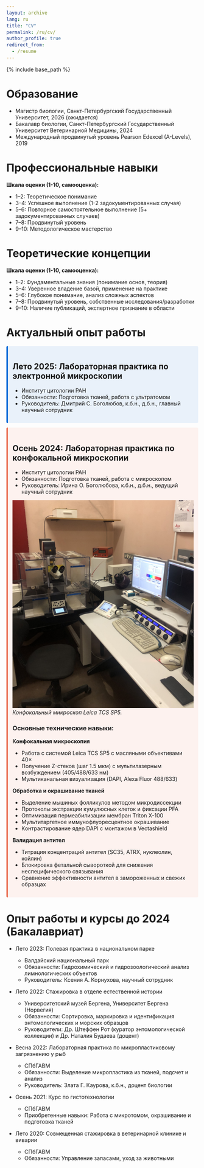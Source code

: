 ```yaml
---
layout: archive
lang: ru
title: "CV"
permalink: /ru/cv/
author_profile: true
redirect_from:
  - /resume
---
```


{% include base_path %}

# Образование

* Магистр биологии, Санкт-Петербургский Государственный Университет, 2026 (ожидается)
* Бакалавр биологии, Санкт-Петербургский Государственный Университет Ветеринарной Медицины, 2024
* Международный продвинутый уровень Pearson Edexcel (A-Levels), 2019

# Профессиональные навыки


<div id="radar-chart-1"></div>

**Шкала оценки (1-10, самооценка):**
* 1–2: Теоретическое понимание
* 3–4: Успешное выполнение (1-2 задокументированных случая)
* 5–6: Повторное самостоятельное выполнение (5+ задокументированных случаев)
* 7–8: Продвинутый уровень
* 9–10: Методологическое мастерство

# Теоретические концепции

<div id="radar-chart-2"></div>

<style>
.radar-chart {
  margin: 20px auto;
  font-family: var(--global-font-family, Arial, sans-serif);
  color: var(--global-text-color-light, #333);
}
.radar-chart svg {
  display: block;
  overflow: visible !important;
}
.legend {
  cursor: pointer;
  font-size: 12px;
  font-family: inherit;
  fill: currentColor;
}
.legend:hover {
  font-weight: bold;
}
.tooltip {
  position: absolute;
  background: rgba(0,0,0,0.8);
  color: white;
  padding: 5px 10px;
  border-radius: 3px;
  pointer-events: none;
  opacity: 0;
  font-size: 14px;
  font-family: inherit;
}
.radar-area {
  stroke-width: 2px;
  fill-opacity: 0.3;
}
.grid-circle {
  fill: none;
  stroke: #ccc;
  stroke-width: 0.5px;
}
</style>

<script src="{{ base_path }}/js/d3.v7.js"></script>
<script src="{{ base_path }}/js/spidercven.js"></script>

**Шкала оценки (1-10, самооценка):**
* 1–2: Фундаментальные знания (понимание основ, теория)
* 3–4: Уверенное владение базой, применение на практике
* 5–6: Глубокое понимание, анализ сложных аспектов
* 7–8: Продвинутый уровень, собственные исследования/разработки
* 9–10: Наличие публикаций, экспертное признание в области

# Актуальный опыт работы

<div markdown="1" style="
  background: rgba(3, 102, 214, 0.08);
  border-left: 4px solid #0366d6;
  padding: 12px;
  margin: 12px 0;
  border-radius: 3px;
  color: inherit;
">

## Лето 2025: Лабораторная практика по электронной микроскопии
* Институт цитологии РАН
* Обязанности: Подготовка тканей, работа с ультратомом
* Руководитель: Дмитрий С. Боголюбов, к.б.н., д.б.н., главный научный сотрудник
</div>

<div markdown="1" style="
  background: rgba(253, 110, 78, 0.08);
  border-left: 4px solid #ea6f54;
  padding: 12px;
  margin: 12px 0;
  border-radius: 3px;
  color: inherit;
">

## Осень 2024: Лабораторная практика по конфокальной микроскопии
  * Институт цитологии РАН
  * Обязанности: Подготовка тканей, работа с микроскопом
  * Руководитель: Ирина О. Боголюбова, к.б.н., д.б.н., ведущий научный сотрудник

![confocal](/images/IMG_0873.png)  
*Конфокальный микроскоп Leica TCS SP5.*

### Основные технические навыки:

**Конфокальная микроскопия**
- Работа с системой Leica TCS SP5 с масляными объективами 40×
- Получение Z-стеков (шаг 1.5 мкм) с мультилазерным возбуждением (405/488/633 нм)
- Мультиканальная визуализация (DAPI, Alexa Fluor 488/633)

**Обработка и окрашивание тканей**
- Выделение мышиных фолликулов методом микродиссекции
- Протоколы экстракции кумулюсных клеток и фиксации PFA
- Оптимизация пермеабилизации мембран Triton X-100
- Мультитаргетное иммунофлуоресцентное окрашивание
- Контрастирование ядер DAPI с монтажом в Vectashield

**Валидация антител**
- Титрация концентраций антител (SC35, ATRX, нуклеолин, койлин)
- Блокировка фетальной сывороткой для снижения неспецифического связывания
- Сравнение эффективности антител в замороженных и свежих образцах
</div>

# Опыт работы и курсы до 2024 (Бакалавриат)

* Лето 2023: Полевая практика в национальном парке
  * Валдайский национальный парк
  * Обязанности: Гидрохимический и гидрозоологический анализ лимнологических объектов
  * Руководитель: Ксения А. Корнухова, научный сотрудник

* Лето 2022: Стажировка в отделе естественной истории
  * Университетский музей Бергена, Университет Бергена (Норвегия)
  * Обязанности: Сортировка, маркировка и идентификация энтомологических и морских образцов
  * Руководители: Др. Штеффен Рот (куратор энтомологической коллекции) и Др. Наталия Будаева (доцент)

* Весна 2022: Лабораторная практика по микропластиковому загрязнению у рыб
  * СПбГАВМ
  * Обязанности: Выделение микропластика из тканей, подсчет и анализ
  * Руководитель: Злата Г. Каурова, к.б.н., доцент биологии

* Осень 2021: Курс по гистотехнологии
  * СПбГАВМ
  * Приобретенные навыки: Работа с микротомом, окрашивание и подготовка тканей

* Лето 2020: Совмещенная стажировка в ветеринарной клинике и виварии
  * СПбГАВМ
  * Обязанности: Управление запасами, уход за животными